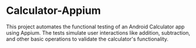 # Calculator-Appium
This project automates the functional testing of an Android Calculator app using Appium. The tests simulate user interactions like addition, subtraction, and other basic operations to validate the calculator's functionality.
